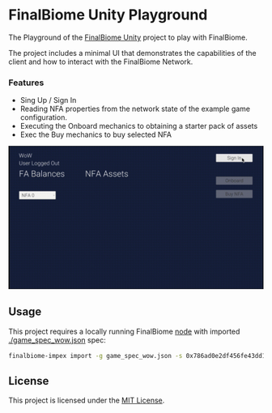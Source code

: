 # FinalBiome Unity Playground

The Playground of the [FinalBiome Unity](https://github.com/finalbiome/finalbiome-unity) project to play with FinalBiome.

The project includes a minimal UI that demonstrates the capabilities of the client and how to interact with the FinalBiome Network.

### Features
* Sing Up / Sign In
* Reading NFA properties from the network state of the example game configuration.
* Executing the Onboard mechanics to obtaining a starter pack of assets
* Exec the Buy mechanics to buy selected NFA

![](./doc/showcase.gif)

## Usage

This project requires a locally running FinalBiome [node](https://github.com/finalbiome/finalbiome-node) with imported [./game_spec_wow.json](./game_spec_wow.json) spec:
```sh
finalbiome-impex import -g game_spec_wow.json -s 0x786ad0e2df456fe43dd1f91ebca22e235bc162e0bb8d53c633e8c85b2af68b7a -m 0x42438b7883391c05512a938e36c2df0131e088b3756d6aa7a755fbff19d2f842
``` 

## License

This project is licensed under the [MIT License](./LICENSE).
